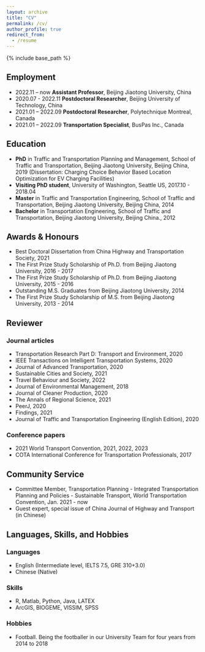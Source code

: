 ```yaml
---
layout: archive
title: "CV"
permalink: /cv/
author_profile: true
redirect_from:
  - /resume
---
```


{% include base_path %}

## Employment
* 2022.11 – now     **Assistant Professor**, Beijing Jiaotong University, China  
* 2020.07 - 2022.11 **Postdoctoral Researcher**, Beijing University of Technology, China  
* 2021.01 – 2022.09 **Postdoctoral Researcher**, Polytechnique Montreal, Canada 
* 2021.01 – 2022.09 **Transportation Specialist**, BusPas Inc., Canada 

## Education
* **PhD** in Traffic and Transportation Planning and Management, School of Traffic and Transportation, Beijing Jiaotong University, Beijing China, 2019
(Dissertation: Charging Choice Behavior Based Location Optimization for EV Charging Facilities)
* **Visiting PhD student**, University of Washington, Seattle US, 2017.10 - 2018.04
* **Master** in Traffic and Transportation Engineering, School of Traffic and Transportation, Beijing Jiaotong University, Beijing China, 2014
* **Bachelor** in Transportation Engineering, School of Traffic and Transportation, Beijing Jiaotong University, Beijing China., 2012

## Awards & Honours
* Best Doctoral Dissertation from China Highway and Transportation Society, 2021
* The First Prize Study Scholarship of Ph.D. from Beijing Jiaotong University, 2016 - 2017
* The First Prize Study Scholarship of Ph.D. from Beijing Jiaotong University, 2015 - 2016
* Outstanding M.S. Graduates from Beijing Jiaotong University, 2014
* The First Prize Study Scholarship of M.S. from Beijing Jiaotong University, 2013 - 2014

## Reviewer
### Journal articles
* Transportation Research Part D: Transport and Environment, 2020
* IEEE Transactions on Intelligent Transportation Systems, 2020
* Journal of Advanced Transportation, 2020
* Sustainable Cities and Society, 2021
* Travel Behaviour and Society, 2022
* Journal of Environmental Management, 2018
* Journal of Cleaner Production, 2020
* The Annals of Regional Science, 2021  
* PeerJ, 2020
* Findings, 2021
* Journal of Traffic and Transportation Engineering (English Edition), 2020

### Conference papers
* 2021 World Transport Convention, 2021, 2022, 2023
* COTA International Conference for Transportation Professionals, 2017

## Community Service
* Committee Member, Transportation Planning - Integrated Transportation Planning and Policies - Sustainable Transport, World Transportation Convention, Jan. 2021 - now
* Guest expert, special issue of China Journal of Highway and Transport (in Chinese)

## Languages, Skills, and Hobbies
### Languages
* English (Intermediate level, IELTS 7.5, GRE 310+3.0)
* Chinese (Native)
### Skills
* R, Matlab, Python, Java, LATEX
* ArcGIS, BIOGEME, VISSIM, SPSS
### Hobbies
* Football. Being the footballer in our University Team for four years from 2014 to 2018





